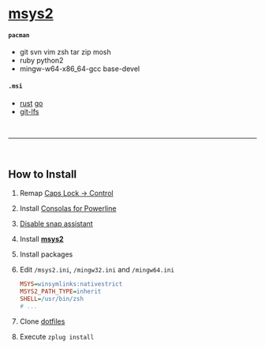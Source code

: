 [msys2]
========
#### `pacman`
- git svn vim zsh tar zip mosh
- ruby python2
- mingw-w64-x86_64-gcc base-devel

#### `.msi`
- [rust][] [go][]
- [git-lfs]

<br>

--------

<br>

How to Install
--------
1.  Remap [Caps Lock &rarr; Control][caps]
1.  Install [Consolas for Powerline]
1.  [Disable snap assistant](http://i.imgur.com/0O4BgFW.png)
1.  Install **[msys2]**
1.  Install packages
1.  Edit `/msys2.ini`, `/mingw32.ini` and `/mingw64.ini`

    ```ini
    MSYS=winsymlinks:nativestrict
    MSYS2_PATH_TYPE=inherit
    SHELL=/usr/bin/zsh
    # ...
    ```

1.  Clone [dotfiles](../README.md)
1.  Execute `zplug install`

[rust]: https://www.rust-lang.org/
[go]: https://golang.org/
[git-lfs]: https://git-lfs.github.com/
[ack]: https://github.com/petdance/ack2/tree/2.15_02
[file-next]: https://github.com/petdance/file-next/tree/1.12
[msys2]: https://msys2.github.io
[caps]: https://gist.github.com/simnalamburt/90965dcb09cec6b82320/raw/58a9f61143273d5226be352d2c29ecf738e5bffd/capslock-to-control.reg
[Consolas for Powerline]: https://gist.github.com/simnalamburt/90965dcb09cec6b82320/raw/58a9f61143273d5226be352d2c29ecf738e5bffd/consola.ttf
[fzf]: https://github.com/junegunn/fzf
